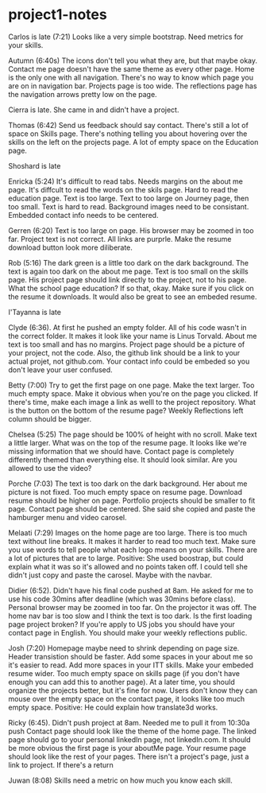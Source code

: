 # project1-notes

Carlos is late (7:21)
Looks like a very simple bootstrap. Need metrics for your skills. 

Autumn (6:40s)
The icons don't tell you what they are, but that maybe okay. Contact me page doesn't have the same theme as every other page. Home is the only one with all navigation. There's no way to know which page you are on in navigation bar. Projects page is too wide. The reflections page has the navigation arrows pretty low on the page.

Cierra is late. She came in and didn't have a project.

Thomas (6:42)
Send us feedback should say contact. There's still a lot of space on Skills page. There's nothing telling you about hovering over the skills on the left on the projects page. A lot of empty space on the Education page.

Shoshard is late

Enricka (5:24)
It's difficult to read tabs. Needs margins on the about me page. It's diffcult to read the words on the skils page. Hard to read the education page. Text is too large. Text to too large on Journey page, then too small. Text is hard to read. Background images need to be consistant. Embedded contact info needs to be centered.

Gerren (6:20)
Text is too large on page. His browser may be zoomed in too far. Project text is not correct. All links are purprle. Make the resume download button look more diliberate. 

Rob (5:16)
The dark green is a little too dark on the dark background. The text is again too dark on the about me page. Text is too small on the skills page. His project page should link directly to the project, not to his page. What the school page education? If so that, okay. Make sure if you click on the resume it downloads. It would also be great to see an embeded resume.

I'Tayanna is late

Clyde (6:36). At first he pushed an empty folder. All of his code wasn't in the correct folder.
It makes it look like your name is Linus Torvald. About me text is too small and has no margins. Project page should be a picture of your project, not the code. Also, the github link should be a link to your actual projet, not github.com. Your contact info could be embeded so you don't leave your user confused. 

Betty (7:00)
Try to get the first page on one page. Make the text larger. Too much empty space. Make it obvious when you're on the page you clicked. If there's time, make each image a link as welll to the project repository. What is the button on the bottom of the resume page? Weekly Reflections left column should be bigger. 

Chelsea (5:25)
The page should be 100% of height with no scroll. Make text a little larger. What was on the top of the resume page. It looks like we're missing information that we should have. Contact page is completely differently themed than everything else. It should look similar. Are you allowed to use the video? 

Porche (7:03)
The text is too dark on the dark background. Her about me picture is not fixed. Too much empty space on resume page. Download resume should be higher on page. Portfolio projects should be smaller to fit page. Contact page should be centered. She said she copied and paste the hamburger menu and video carosel.

Melaati (7:29)
Images on the home page are too large. There is too much text without line breaks. It makes it harder to read too much text. Make sure you use words to tell people what each logo means on your skills. There are a lot of pictures that are to large.
Positive: She used boostrap, but could explain what it was so it's allowed and no points taken off. I could tell she didn't just copy and paste the carosel. Maybe with the navbar.


Didier (6:52). Didn't have his final code pushed at 8am. He asked for me to use his code 30mins after deadline (which was 30mins before class).
Personal browser may be zoomed in too far. On the projector it was off. The home nav bar is too slow and I think the text is too dark. Is the first loading page project broken? If you're apply to US jobs you should have your contact page in English. You should make your weekly reflections public. 

Josh (7:20)
Homepage maybe need to shrink depending on page size. Header transistion should be faster. Add some spaces in your about me so it's easier to read. Add more spaces in your ITT skills. Make your embeded resume wider. Too much empty space on skills page (if you don't have enough you can add this to another page). At a later time, you should organize the projects better, but it's fine for now. Users don't know they can mouse over the empty space on the contact page, it looks like too much empty space. 
Positive: He could explain how translate3d works.


Ricky (6:45). Didn't push project at 8am. Needed me to pull it from 10:30a push
Contact page should look like the theme of the home page. The linked page should go to your personal linkedIn page, not linkedIn.com. It should be more obvious the first page is your aboutMe page. Your resume page should look like the rest of your pages. There isn't a project's page, just a link to project. If there's  a return

Juwan (8:08)
Skills need a metric on how much you know each skill.
